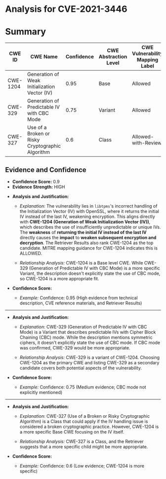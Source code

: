 # Analysis for CVE-2021-3446

# Summary
| CWE ID | CWE Name | Confidence | CWE Abstraction Level | CWE Vulnerability Mapping Label | CWE-Vulnerability Mapping Notes |
|---|---|---|---|---|---|
| CWE-1204 | Generation of Weak Initialization Vector (IV) | 0.95 | Base | Allowed | Primary CWE |
| CWE-329 | Generation of Predictable IV with CBC Mode | 0.75 | Variant | Allowed | Secondary Candidate |
| CWE-327 | Use of a Broken or Risky Cryptographic Algorithm | 0.6 | Class | Allowed-with-Review | Secondary Candidate |

## Evidence and Confidence

*   **Confidence Score:** 0.9
*   **Evidence Strength:** HIGH

- **Analysis and Justification:**  
  - *Explanation:* The vulnerability lies in `libtpms`'s incorrect handling of the Initialization Vector (IV) with OpenSSL, where it returns the initial IV instead of the last IV, weakening encryption. This aligns directly with **CWE-1204 (Generation of Weak Initialization Vector (IV))**, which describes the use of insufficiently unpredictable or unique IVs. The **weakness** of **returning the initial IV instead of the last IV** directly causes the **impact** to **weaken subsequent encryption and decryption**. The Retriever Results also rank CWE-1204 as the top candidate. MITRE mapping guidance for CWE-1204 indicates this is ALLOWED.

  - *Relationship Analysis:* CWE-1204 is a Base level CWE. While CWE-329 (Generation of Predictable IV with CBC Mode) is a more specific Variant, the description doesn't explicitly state the use of CBC mode, so CWE-1204 is a more appropriate fit.

- **Confidence Score:**  
  - *Example:* Confidence: 0.95 (High evidence from technical description, CVE reference materials, and Retriever Results)

---
- **Analysis and Justification:**  
  - *Explanation:* CWE-329 (Generation of Predictable IV with CBC Mode) is a Variant that describes predictable IVs with Cipher Block Chaining (CBC) mode. While the description mentions symmetric ciphers, it doesn't explicitly state the use of CBC mode. If CBC mode was confirmed, CWE-329 would be more appropriate.

  - *Relationship Analysis:* CWE-329 is a variant of CWE-1204. Choosing CWE-1204 as the primary CWE and listing CWE-329 as a secondary candidate covers both potential aspects of the vulnerability.

- **Confidence Score:**  
  - *Example:* Confidence: 0.75 (Medium evidence; CBC mode not explicitly mentioned)

---

- **Analysis and Justification:**  
  - *Explanation:* CWE-327 (Use of a Broken or Risky Cryptographic Algorithm) is a Class that could apply if the IV handling issue is considered a broken cryptographic practice. However, CWE-1204 is a more specific Base CWE focusing on the IV itself.

  - *Relationship Analysis:* CWE-327 is a Class, and the Retriever suggests that a more specific child might be more appropriate.

- **Confidence Score:**  
  - *Example:* Confidence: 0.6 (Low evidence; CWE-1204 is more specific)